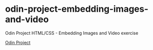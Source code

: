 # odin-project-embedding-images-and-video
Odin Project HTML/CSS - Embedding Images and Video exercise

[Odin Project](https://theodinproject.com/courses/html-and-css/lessons/embedding-images-and-video)
